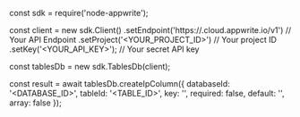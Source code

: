 const sdk = require('node-appwrite');

const client = new sdk.Client()
    .setEndpoint('https://<REGION>.cloud.appwrite.io/v1') // Your API Endpoint
    .setProject('<YOUR_PROJECT_ID>') // Your project ID
    .setKey('<YOUR_API_KEY>'); // Your secret API key

const tablesDb = new sdk.TablesDb(client);

const result = await tablesDb.createIpColumn({
    databaseId: '<DATABASE_ID>',
    tableId: '<TABLE_ID>',
    key: '',
    required: false,
    default: '',
    array: false
});
